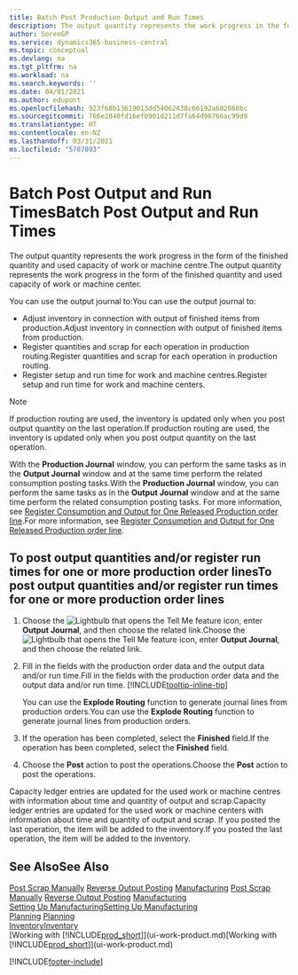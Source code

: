 ```yaml
---
title: Batch Post Production Output and Run Times
description: The output quantity represents the work progress in the form of the finished quantity and used capacity of work or machine centre.
author: SorenGP
ms.service: dynamics365-business-central
ms.topic: conceptual
ms.devlang: na
ms.tgt_pltfrm: na
ms.workload: na
ms.search.keywords: ''
ms.date: 04/01/2021
ms.author: edupont
ms.openlocfilehash: 923f68b13619013dd54062438c66192a682868bc
ms.sourcegitcommit: 766e2840fd16efb901d211d7fa64d96766ac99d9
ms.translationtype: HT
ms.contentlocale: en-NZ
ms.lasthandoff: 03/31/2021
ms.locfileid: "5787893"
---
```

# <a name="batch-post-output-and-run-times"></a><span data-ttu-id="760a4-103">Batch Post Output and Run Times</span><span class="sxs-lookup"><span data-stu-id="760a4-103">Batch Post Output and Run Times</span></span>
<span data-ttu-id="760a4-104">The output quantity represents the work progress in the form of the finished quantity and used capacity of work or machine centre.</span><span class="sxs-lookup"><span data-stu-id="760a4-104">The output quantity represents the work progress in the form of the finished quantity and used capacity of work or machine center.</span></span>

<span data-ttu-id="760a4-105">You can use the output journal to:</span><span class="sxs-lookup"><span data-stu-id="760a4-105">You can use the output journal to:</span></span>
*  <span data-ttu-id="760a4-106">Adjust inventory in connection with output of finished items from production.</span><span class="sxs-lookup"><span data-stu-id="760a4-106">Adjust inventory in connection with output of finished items from production.</span></span>
*  <span data-ttu-id="760a4-107">Register quantities and scrap for each operation in production routing.</span><span class="sxs-lookup"><span data-stu-id="760a4-107">Register quantities and scrap for each operation in production routing.</span></span>
*  <span data-ttu-id="760a4-108">Register setup and run time for work and machine centres.</span><span class="sxs-lookup"><span data-stu-id="760a4-108">Register setup and run time for work and machine centers.</span></span>

> [!NOTE]
> <span data-ttu-id="760a4-109">If production routing are used, the inventory is updated only when you post output quantity on the last operation.</span><span class="sxs-lookup"><span data-stu-id="760a4-109">If production routing are used, the inventory is updated only when you post output quantity on the last operation.</span></span>

<span data-ttu-id="760a4-110">With the **Production Journal** window, you can perform the same tasks as in the **Output Journal** window and at the same time perform the related consumption posting tasks.</span><span class="sxs-lookup"><span data-stu-id="760a4-110">With the **Production Journal** window, you can perform the same tasks as in the **Output Journal** window and at the same time perform the related consumption posting tasks.</span></span> <span data-ttu-id="760a4-111">For more information, see [Register Consumption and Output for One Released Production order line](production-how-to-register-consumption-and-output.md).</span><span class="sxs-lookup"><span data-stu-id="760a4-111">For more information, see [Register Consumption and Output for One Released Production order line](production-how-to-register-consumption-and-output.md).</span></span>

## <a name="to-post-output-quantities-andor-register-run-times-for-one-or-more-production-order-lines"></a><span data-ttu-id="760a4-112">To post output quantities and/or register run times for one or more production order lines</span><span class="sxs-lookup"><span data-stu-id="760a4-112">To post output quantities and/or register run times for one or more production order lines</span></span>
1. <span data-ttu-id="760a4-113">Choose the ![Lightbulb that opens the Tell Me feature](media/ui-search/search_small.png "Tell me what you want to do") icon, enter **Output Journal**, and then choose the related link.</span><span class="sxs-lookup"><span data-stu-id="760a4-113">Choose the ![Lightbulb that opens the Tell Me feature](media/ui-search/search_small.png "Tell me what you want to do") icon, enter **Output Journal**, and then choose the related link.</span></span>  
2. <span data-ttu-id="760a4-114">Fill in the fields with the production order data and the output data and/or run time.</span><span class="sxs-lookup"><span data-stu-id="760a4-114">Fill in the fields with the production order data and the output data and/or run time.</span></span> [!INCLUDE[tooltip-inline-tip](includes/tooltip-inline-tip_md.md)]
  
    <span data-ttu-id="760a4-115">You can use the **Explode Routing** function to generate journal lines from production orders.</span><span class="sxs-lookup"><span data-stu-id="760a4-115">You can use the **Explode Routing** function to generate journal lines from production orders.</span></span>
  
4. <span data-ttu-id="760a4-116">If the operation has been completed, select the **Finished** field.</span><span class="sxs-lookup"><span data-stu-id="760a4-116">If the operation has been completed, select the **Finished** field.</span></span>  
5. <span data-ttu-id="760a4-117">Choose the **Post** action to post the operations.</span><span class="sxs-lookup"><span data-stu-id="760a4-117">Choose the **Post** action to post the operations.</span></span> 
 
<span data-ttu-id="760a4-118">Capacity ledger entries are updated for the used work or machine centres with information about time and quantity of output and scrap.</span><span class="sxs-lookup"><span data-stu-id="760a4-118">Capacity ledger entries are updated for the used work or machine centers with information about time and quantity of output and scrap.</span></span> <span data-ttu-id="760a4-119">If you posted the last operation, the item will be added to the inventory.</span><span class="sxs-lookup"><span data-stu-id="760a4-119">If you posted the last operation, the item will be added to the inventory.</span></span> 

## <a name="see-also"></a><span data-ttu-id="760a4-120">See Also</span><span class="sxs-lookup"><span data-stu-id="760a4-120">See Also</span></span>  
<span data-ttu-id="760a4-121">[Post Scrap Manually](production-how-to-post-scrap.md)
[Reverse Output Posting](production-how-to-reverse-output-posting.md)
[Manufacturing](production-manage-manufacturing.md)  </span><span class="sxs-lookup"><span data-stu-id="760a4-121">[Post Scrap Manually](production-how-to-post-scrap.md)
[Reverse Output Posting](production-how-to-reverse-output-posting.md)
[Manufacturing](production-manage-manufacturing.md)  </span></span>  
[<span data-ttu-id="760a4-122">Setting Up Manufacturing</span><span class="sxs-lookup"><span data-stu-id="760a4-122">Setting Up Manufacturing</span></span>](production-configure-production-processes.md)  
<span data-ttu-id="760a4-123">[Planning](production-planning.md)    </span><span class="sxs-lookup"><span data-stu-id="760a4-123">[Planning](production-planning.md)    </span></span>  
[<span data-ttu-id="760a4-124">Inventory</span><span class="sxs-lookup"><span data-stu-id="760a4-124">Inventory</span></span>](inventory-manage-inventory.md)  
<span data-ttu-id="760a4-125">[Working with [!INCLUDE[prod_short](includes/prod_short.md)]](ui-work-product.md)</span><span class="sxs-lookup"><span data-stu-id="760a4-125">[Working with [!INCLUDE[prod_short](includes/prod_short.md)]](ui-work-product.md)</span></span>


[!INCLUDE[footer-include](includes/footer-banner.md)]
